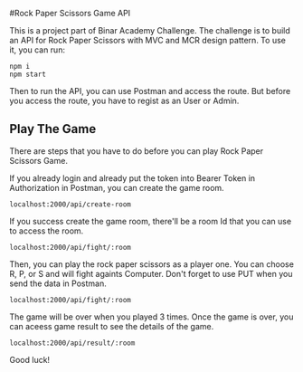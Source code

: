 #Rock Paper Scissors Game API

This is a project part of Binar Academy Challenge. The challenge is to build an API for Rock Paper Scissors with MVC and MCR design pattern. To use it, you can run:

```
npm i
npm start
```

Then to run the API, you can use Postman and access the route. But before you access the route, you have to regist as an User or Admin.

## Play The Game

There are steps that you have to do before you can play Rock Paper Scissors Game.

If you already login and already put the token into Bearer Token in Authorization in Postman, you can create the game room.

```
localhost:2000/api/create-room
```

If you success create the game room, there'll be a room Id that you can use to access the room.

```
localhost:2000/api/fight/:room
```

Then, you can play the rock paper scissors as a player one. You can choose R, P, or S and will fight againts Computer. Don't forget to use PUT when you send the data in Postman.

```
localhost:2000/api/fight/:room
```

The game will be over when you played 3 times. Once the game is over, you can aceess game result to see the details of the game.

```
localhost:2000/api/result/:room
```

Good luck!
